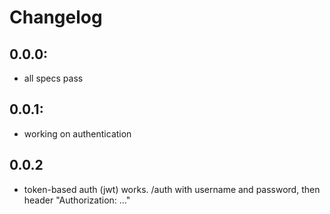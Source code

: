 

# Changelog

## 0.0.0:
* all specs pass

## 0.0.1:
* working on authentication

## 0.0.2
* token-based auth (jwt) works. /auth with username and password, then header "Authorization: ..."
